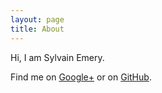 ```yaml
---
layout: page
title: About
---
```


<span class="vcard">
Hi, I am <span class="fn n"><span class="given-name">Sylvain</span> <span class="family-name">Emery</span></span>.

Find me on <a class="url" href="https://plus.google.com/+SylvainEmery" target="_blank">Google+</a> or on <a href="https://github.com/sylvainemery/" target="_blank">GitHub</a>.
</span>
